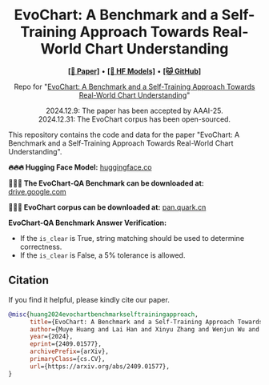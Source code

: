 <h1 align="center">
<!-- <img src="./logo.png" width="100" alt="Symbol-LLM" /> -->
<br>
EvoChart: A Benchmark and a Self-Training Approach Towards Real-World Chart Understanding
</h1>

<p align="center">
  <a href="https://arxiv.org/abs/2409.01577"><b>[📜 Paper]</b></a> •
  <a href="https://huggingface.co/MuyeHuang/EvoChart"><b>[🤗 HF Models]</b></a> •
  <a href="https://github.com/MuyeHuang/EvoChart"><b>[🐱 GitHub]</b></a>
</p>

<p align="center">
Repo for "<a href="https://arxiv.org/abs/2409.01577" target="_blank">EvoChart: A Benchmark and a Self-Training Approach Towards Real-World Chart Understanding</a>"
</p>

<p align="center">
  2024.12.9: The paper has been accepted by AAAI-25.<br>
  2024.12.31: The EvoChart corpus has been open-sourced.
</p>

This repository contains the code and data for the paper "EvoChart: A Benchmark and a Self-Training Approach Towards Real-World Chart Understanding".

**🔥🔥🔥 Hugging Face Model:** [huggingface.co](https://huggingface.co/MuyeHuang/EvoChart)

**🚀🚀🚀 The EvoChart-QA Benchmark can be downloaded at:** [drive.google.com](https://drive.google.com/file/d/17i9WPi_AKVc6OZopBblm4BghwXCwhTrm/view?usp=drive_link)

**📂📂📂 EvoChart corpus can be downloaded at:** [pan.quark.cn](https://pan.quark.cn/s/2f4847262db4)

**EvoChart-QA Benchmark Answer Verification:**

* If the `is_clear` is True, string matching should be used to determine correctness.
* If the `is_clear` is False, a 5% tolerance is allowed.

## Citation

If you find it helpful, please kindly cite our paper.

```bibtex
@misc{huang2024evochartbenchmarkselftrainingapproach,
      title={EvoChart: A Benchmark and a Self-Training Approach Towards Real-World Chart Understanding}, 
      author={Muye Huang and Lai Han and Xinyu Zhang and Wenjun Wu and Jie Ma and Lingling Zhang and Jun Liu},
      year={2024},
      eprint={2409.01577},
      archivePrefix={arXiv},
      primaryClass={cs.CV},
      url={https://arxiv.org/abs/2409.01577}, 
}
